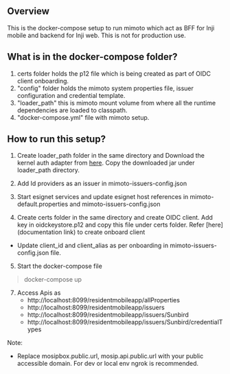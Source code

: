 ## Overview

This is the docker-compose setup to run mimoto which act as BFF for Inji mobile and backend for Inji web. This is not for production use.

## What is in the docker-compose folder?

1. certs folder holds the p12 file which is being created as part of OIDC client onboarding.
2. "config" folder holds the mimoto system properties file, issuer configuration and credential template.
3. "loader_path" this is mimoto mount volume from where all the runtime dependencies are loaded to classpath.
4. "docker-compose.yml" file with mimoto setup.


## How to run this setup?

1. Create loader_path folder in the same directory and Download the kernel auth adapter from [here](https://repo1.maven.org/maven2/io/mosip/kernel/kernel-auth-adapter/1.2.0.1/kernel-auth-adapter-1.2.0.1.jar).  Copy the downloaded jar under loader_path directory.

2. Add Id providers as an issuer in mimoto-issuers-config.json

3. Start esignet services and update esignet host references in mimoto-default.properties and mimoto-issuers-config.json

4. Create certs folder in the same directory and create OIDC client. Add key in oidckeystore.p12 and copy this file under certs folder.
Refer [here](documentation link) to create onboard client
* Update client_id and client_alias as per onboarding in mimoto-issuers-config.json file.

5. Start the docker-compose file

> docker-compose up

7. Access Apis as
   * http://localhost:8099/residentmobileapp/allProperties
   * http://localhost:8099/residentmobileapp/issuers
   * http://localhost:8099/residentmobileapp/issuers/Sunbird
   * http://localhost:8099/residentmobileapp/issuers/Sunbird/credentialTypes


Note:
- Replace mosipbox.public.url, mosip.api.public.url with your public accessible domain. For dev or local env ngrok is recommended.
